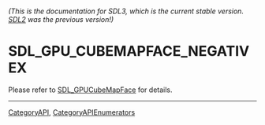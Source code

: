 ###### (This is the documentation for SDL3, which is the current stable version. [SDL2](https://wiki.libsdl.org/SDL2/) was the previous version!)
# SDL_GPU_CUBEMAPFACE_NEGATIVEX

Please refer to [SDL_GPUCubeMapFace](SDL_GPUCubeMapFace) for details.

----
[CategoryAPI](CategoryAPI), [CategoryAPIEnumerators](CategoryAPIEnumerators)

